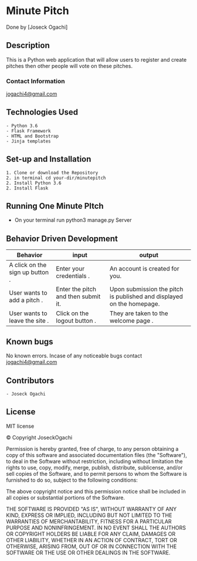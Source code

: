 # Minute Pitch

Done by [Joseck Ogachi]

## Description

This is a Python web application that will allow users to register and create pitches then other people will vote on these pitches.

### Contact Information

[jogachi4@gmail.com](gmail.com)

## Technologies Used

    - Python 3.6
    - Flask Framework
    - HTML and Bootstrap
    - Jinja templates

## Set-up and Installation

    1. Clone or download the Repository
    2. in terminal cd your-dir/minutepitch
    2. Install Python 3.6
    2. Install Flask

## Running One Minute PItch
- On your terminal run python3 manage.py Server


## Behavior Driven Development

|Behavior|input|output|
|--------|-----|------|
|A click on the sign up button .| Enter your credentials . | An account is created for you.|
|User wants to add a pitch .| Enter the pitch and then submit it.| Upon submission the pitch is published and displayed on the homepage.|
| User wants to leave the site .| Click on the logout button .|They are taken to the welcome page .|

## Known bugs

No known errors. Incase of any noticeable bugs contact [jogachi4@gmail.com](gmail.com)

## Contributors

    - Joseck Ogachi

## License

MIT license

&copy; Copyright JoseckOgachi

Permission is hereby granted, free of charge, to any person obtaining a copy
of this software and associated documentation files (the "Software"), to deal
in the Software without restriction, including without limitation the rights
to use, copy, modify, merge, publish, distribute, sublicense, and/or sell
copies of the Software, and to permit persons to whom the Software is
furnished to do so, subject to the following conditions:

The above copyright notice and this permission notice shall be included in all
copies or substantial portions of the Software.

THE SOFTWARE IS PROVIDED "AS IS", WITHOUT WARRANTY OF ANY KIND, EXPRESS OR
IMPLIED, INCLUDING BUT NOT LIMITED TO THE WARRANTIES OF MERCHANTABILITY,
FITNESS FOR A PARTICULAR PURPOSE AND NONINFRINGEMENT. IN NO EVENT SHALL THE
AUTHORS OR COPYRIGHT HOLDERS BE LIABLE FOR ANY CLAIM, DAMAGES OR OTHER
LIABILITY, WHETHER IN AN ACTION OF CONTRACT, TORT OR OTHERWISE, ARISING FROM,
OUT OF OR IN CONNECTION WITH THE SOFTWARE OR THE USE OR OTHER DEALINGS IN THE
SOFTWARE.
